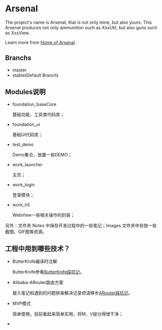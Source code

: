 # Arsenal
  The project's name is Arsenal, that is not only mine, but also yours. This Arsenal produces not only ammunition such as XxxUtil, but also guns such as XxxView.

  Learn more from [Home of Arsenal](https://coderwangjie.github.io/Arsenal/) .

## Branchs
- master
- stable(Default Branch) 

## Modules说明
- foundation_baseCore

    基础功能、工具类代码库；

- foundation_ui

    基础UI代码库；

- test_demo
  
    Demo集合，放置一些DEMO；

- work_launcher
  
    主页；
- work_login

    登录模块；
- work_h5

    WebView一些相关操作的封装；

另外：文件夹 Notes 中保存开发过程中的一些笔记；Images 文件夹中存放一些截图、GIF图等资源。

## 工程中用到哪些技术？
- ButterKnife编译时注解

    ButterKnife参看[ButterKnife踩坑记](./Notes/ButterKnife踩坑记.md)。
    
- Alibaba-ARouter路由方案

    接入笔记和遇到的问题排查解决记录烦请移步[ARouter踩坑记](./Notes/ARouter踩坑记.md)。
    
- MVP模式

    简单使用，目前看起来简单实用，将M、V层分得很干净；

- 
